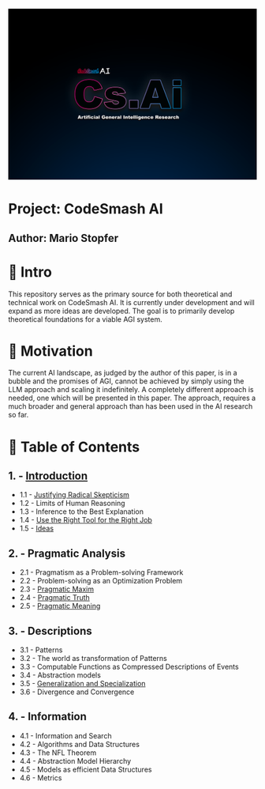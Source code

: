 
![](https://github.com/immmersive/codesmash-ai/blob/main/CsAi.png)

# Project: CodeSmash AI

## Author: Mario Stopfer

# 🔘 Intro

This repository serves as the primary source for both theoretical and technical work on CodeSmash AI. It is currently under development and will expand as more ideas are developed. The goal is to primarily develop theoretical foundations for a viable AGI system.

# 🔘 Motivation

The current AI landscape, as judged by the author of this paper, is in a bubble and the promises of AGI, cannot be achieved by simply using the LLM approach and scaling it indefinitely. A completely different approach is needed, one which will be presented in this paper. The approach, requires a much broader and general approach than has been used in the AI research so far.
 
# 🔘 Table of Contents
 
## 1. - [Introduction](/introduction.md)
- 1.1 - [Justifying Radical Skepticism](/radical-skepticism.md)
- 1.2 - Limits of Human Reasoning
- 1.3 - Inference to the Best Explanation
- 1.4 - [Use the Right Tool for the Right Job](/right-tool-right-job.md)
- 1.5 - [Ideas](/ideas.md)

## 2. - Pragmatic Analysis
- 2.1 - Pragmatism as a Problem-solving Framework
- 2.2 - Problem-solving as an Optimization Problem
- 2.3 - [Pragmatic Maxim](/pragmatic-maxim.md)
- 2.4 - [Pragmatic Truth](/pragmatic-truth.md)
- 2.5 - [Pragmatic Meaning](/pragmatic-meaning.md)

## 3. - Descriptions
- 3.1 - Patterns
- 3.2 - The world as transformation of Patterns
- 3.3 - Computable Functions as Compressed Descriptions of Events
- 3.4 - Abstraction models
- 3.5 - [Generalization and Specialization](/generalization-specialization.md)
- 3.6 - Divergence and Convergence

## 4. - Information
- 4.1 - Information and Search
- 4.2 - Algorithms and Data Structures
- 4.3 - The NFL Theorem
- 4.4 - Abstraction Model Hierarchy
- 4.5 - Models as efficient Data Structures
- 4.6 - Metrics




